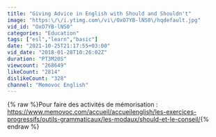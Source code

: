 ```yaml
---
title: "Giving Advice in English with Should and Shouldn't"
image: "https:\/\/i.ytimg.com\/vi\/OxO7YB-lNS0\/hqdefault.jpg"
vid_id: "OxO7YB-lNS0"
categories: "Education"
tags: ["esl","learn","basic"]
date: "2021-10-25T21:17:55+03:00"
vid_date: "2018-01-28T10:26:02Z"
duration: "PT3M20S"
viewcount: "268649"
likeCount: "2814"
dislikeCount: "328"
channel: "Memovoc English"
---
```

{% raw %}Pour faire des activités de mémorisation :  <a rel="nofollow" target="blank" href="https://www.memovoc.com/accueil/accueilenglish/les-exercices-progressifs/outils-grammaticaux/les-modaux/should-et-le-conseil/">https://www.memovoc.com/accueil/accueilenglish/les-exercices-progressifs/outils-grammaticaux/les-modaux/should-et-le-conseil/</a>{% endraw %}
